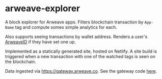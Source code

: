 # arweave-explorer

A block explorer for Arweave apps. Filters blockchain transaction by `App-Name` tag and compute somes simple analytics for each.

Also supports seeing transactions by wallet address. Renders a user's [ArweaveID](https://github.com/shenwilly/arweaveID) if they have set one up. 

Implemented as a statically generated site, hosted on Netlify. A site build is triggered when a new transaction with one of the watched tags is seen on the blockchain.

Data ingested via https://gateway.arweave.co. See the gateway code [here](https://github.com/denisnazarov/arweave-gateway).
